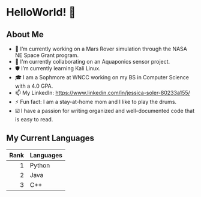 # HelloWorld! 👋

## About Me
- 🔭 I’m currently working on a Mars Rover simulation through the NASA NE Space Grant program.
- 🌱 I'm currently collaborating on an Aquaponics sensor project.
- 🛡️ I’m currently learning Kali Linux.
- 🎓 I am a Sophmore at WNCC working on my BS in Computer Science with a 4.0 GPA.
- 📫 My LinkedIn: https://www.linkedin.com/in/jessica-soler-80233a155/
- ⚡ Fun fact: I am a stay-at-home mom and I like to play the drums.
- ☑️ I have a passion for writing organized and well-documented code that is easy to read.

## My Current Languages
| Rank | Languages |
|-----:|-----------|
|     1| Python    |
|     2| Java      |
|     3| C++       |
